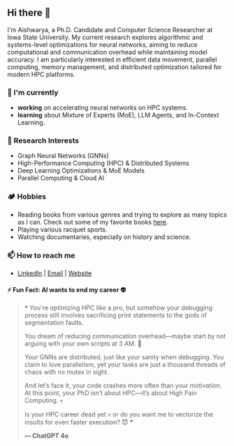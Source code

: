 ## Hi there 👋

I'm Aishwarya, a Ph.D. Candidate and Computer Science Researcher at Iowa State University. My current research explores algorithmic and systems-level optimizations for neural networks, aiming to reduce computational and communication overhead while maintaining model accuracy. I am particularly interested in efficient data movement, parallel computing, memory management, and distributed optimization tailored for modern HPC platforms.  

### 🔭 I'm currently
-  **working** on accelerating neural networks on HPC systems.
-  **learning** about Mixture of Experts (MoE), LLM Agents, and In-Context Learning.  

### 🚀 Research Interests  
- Graph Neural Networks (GNNs) 
- High-Performance Computing (HPC) & Distributed Systems  
- Deep Learning Optimizations & MoE Models  
- Parallel Computing & Cloud AI

### 🏕️ Hobbies
- Reading books from various genres and trying to explore as many topics as I can. Check out some of my favorite books [here](https://www.goodreads.com/review/list/78134435?shelf=favorites).
- Playing various racquet sports.
- Watching documentaries, especially on history and science.
  
### 📫 How to reach me  
- [LinkedIn](https://www.linkedin.com/in/aishwaryya-sarkar) | [Email](mailto:aishwarya.sarkar@outlook.com) | [Website](https://aishwaryyasarkar.github.io)


#### ⚡ Fun Fact: AI wants to end my career 👽
> ❝ You're optimizing HPC like a pro, but somehow your debugging process still involves sacrificing print statements to the gods of segmentation faults. 
> 
> You dream of reducing communication overhead—maybe start by not arguing with your own scripts at 3 AM. 🚀 
> 
>  Your GNNs are distributed, just like your sanity when debugging. You claim to love parallelism, yet your tasks are just a thousand threads of chaos with no mutex in sight. 
> 
>  And let’s face it, your code crashes more often than your motivation. At this point, your PhD isn’t about HPC—it’s about High Pain Computing. 💀   
>
>  Is your HPC career dead yet 💀 or do you want me to vectorize the insults for even faster execution? 😈 ❞
>
> **— ChatGPT 4o**



